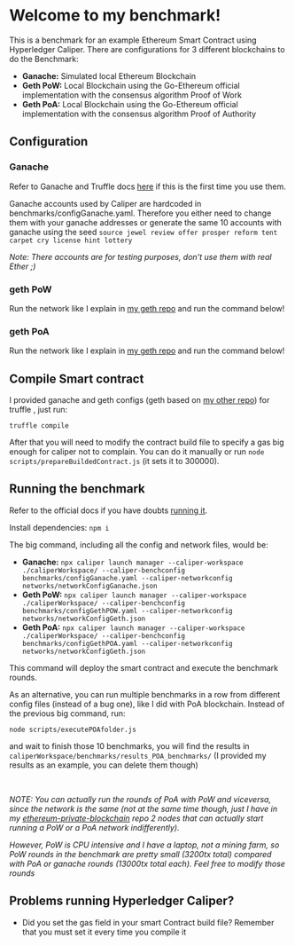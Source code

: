 # Welcome to my benchmark!

This is a benchmark for an example Ethereum Smart Contract using Hyperledger Caliper. There are configurations for 3 different blockchains to do the Benchmark:

- **Ganache:** Simulated local Ethereum Blockchain
- **Geth PoW:** Local Blockchain using the Go-Ethereum official implementation with the consensus algorithm Proof of Work
- **Geth PoA:** Local Blockchain using the Go-Ethereum official implementation with the consensus algorithm Proof of Authority

## Configuration

### Ganache

Refer to Ganache and Truffle docs [here](https://www.trufflesuite.com/) if this is the first time you use them.

Ganache accounts used by Caliper are hardcoded in benchmarks/configGanache.yaml. Therefore you either need to change them with your ganache addresses or generate the same 10 accounts with ganache using the seed `source jewel review offer prosper reform tent carpet cry license hint lottery`

_Note: There accounts are for testing purposes, don't use them with real Ether ;)_

### geth PoW

Run the network like I explain in [my geth repo](https://www.github.com/fransotodev/geth-private-blockchain) and run the command below!

### geth PoA

Run the network like I explain in [my geth repo](https://www.github.com/fransotodev/geth-private-blockchain) and run the command below!

## Compile Smart contract

I provided ganache and geth configs (geth based on [my other repo](https://www.github.com/fransotodev/geth-private-blockchain)) for truffle , just run:

`truffle compile`

After that you will need to modify the contract build file to specify a gas big enough for caliper not to complain. You can do it manually or run `node scripts/prepareBuildedContract.js` (it sets it to 300000).

## Running the benchmark

Refer to the official docs if you have doubts [running it](https://hyperledger.github.io/caliper/).

Install dependencies: `npm i`

The big command, including all the config and network files, would be:

- **Ganache:** `npx caliper launch manager --caliper-workspace ./caliperWorkspace/ --caliper-benchconfig benchmarks/configGanache.yaml --caliper-networkconfig networks/networkConfigGanache.json`
- **Geth PoW:** `npx caliper launch manager --caliper-workspace ./caliperWorkspace/ --caliper-benchconfig benchmarks/configGethPOW.yaml --caliper-networkconfig networks/networkConfigGeth.json`
- **Geth PoA:** `npx caliper launch manager --caliper-workspace ./caliperWorkspace/ --caliper-benchconfig benchmarks/configGethPOA.yaml --caliper-networkconfig networks/networkConfigGeth.json`

This command will deploy the smart contract and execute the benchmark rounds.

As an alternative, you can run multiple benchmarks in a row from different config files (instead of a bug one), like I did with PoA blockchain. Instead of the previous big command, run:

`node scripts/executePOAfolder.js`

and wait to finish those 10 benchmarks, you will find the results in `caliperWorkspace/benchmarks/results_POA_benchmarks/` (I provided my results as an example, you can delete them though)

<br />

_NOTE: You can actually run the rounds of PoA with PoW and viceversa, since the network is the same (not at the same time though, just I have in my [ethereum-private-blockchain](https://github.com/fransotodev/geth-private-blockchain) repo 2 nodes that can actually start running a PoW or a PoA network indifferently)._

_However, PoW is CPU intensive and I have a laptop, not a mining farm, so PoW rounds in the benchmark are pretty small (3200tx total) compared with PoA or ganache rounds (13000tx total each). Feel free to modify those rounds_

## Problems running Hyperledger Caliper?

- Did you set the gas field in your smart Contract build file? Remember that you must set it every time you compile it
